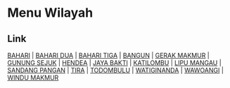# Menu Wilayah

## Link

[BAHARI](https://github.com/gigit-pemilu/pemilu-2024-74-sulawesi-tenggara/tree/main/pilpres/hitung-suara/sub/74-sulawesi-tenggara/sub/15-buton-selatan/sub/02-sampolawa/sub/2010-bahari)
 | 
[BAHARI DUA](https://github.com/gigit-pemilu/pemilu-2024-74-sulawesi-tenggara/tree/main/pilpres/hitung-suara/sub/74-sulawesi-tenggara/sub/15-buton-selatan/sub/02-sampolawa/sub/2013-bahari-dua)
 | 
[BAHARI TIGA](https://github.com/gigit-pemilu/pemilu-2024-74-sulawesi-tenggara/tree/main/pilpres/hitung-suara/sub/74-sulawesi-tenggara/sub/15-buton-selatan/sub/02-sampolawa/sub/2014-bahari-tiga)
 | 
[BANGUN](https://github.com/gigit-pemilu/pemilu-2024-74-sulawesi-tenggara/tree/main/pilpres/hitung-suara/sub/74-sulawesi-tenggara/sub/15-buton-selatan/sub/02-sampolawa/sub/2001-bangun)
 | 
[GERAK MAKMUR](https://github.com/gigit-pemilu/pemilu-2024-74-sulawesi-tenggara/tree/main/pilpres/hitung-suara/sub/74-sulawesi-tenggara/sub/15-buton-selatan/sub/02-sampolawa/sub/2011-gerak-makmur)
 | 
[GUNUNG SEJUK](https://github.com/gigit-pemilu/pemilu-2024-74-sulawesi-tenggara/tree/main/pilpres/hitung-suara/sub/74-sulawesi-tenggara/sub/15-buton-selatan/sub/02-sampolawa/sub/2006-gunung-sejuk)
 | 
[HENDEA](https://github.com/gigit-pemilu/pemilu-2024-74-sulawesi-tenggara/tree/main/pilpres/hitung-suara/sub/74-sulawesi-tenggara/sub/15-buton-selatan/sub/02-sampolawa/sub/2008-hendea)
 | 
[JAYA BAKTI](https://github.com/gigit-pemilu/pemilu-2024-74-sulawesi-tenggara/tree/main/pilpres/hitung-suara/sub/74-sulawesi-tenggara/sub/15-buton-selatan/sub/02-sampolawa/sub/1004-jaya-bakti)
 | 
[KATILOMBU](https://github.com/gigit-pemilu/pemilu-2024-74-sulawesi-tenggara/tree/main/pilpres/hitung-suara/sub/74-sulawesi-tenggara/sub/15-buton-selatan/sub/02-sampolawa/sub/1003-katilombu)
 | 
[LIPU MANGAU](https://github.com/gigit-pemilu/pemilu-2024-74-sulawesi-tenggara/tree/main/pilpres/hitung-suara/sub/74-sulawesi-tenggara/sub/15-buton-selatan/sub/02-sampolawa/sub/2012-lipu-mangau)
 | 
[SANDANG PANGAN](https://github.com/gigit-pemilu/pemilu-2024-74-sulawesi-tenggara/tree/main/pilpres/hitung-suara/sub/74-sulawesi-tenggara/sub/15-buton-selatan/sub/02-sampolawa/sub/2007-sandang-pangan)
 | 
[TIRA](https://github.com/gigit-pemilu/pemilu-2024-74-sulawesi-tenggara/tree/main/pilpres/hitung-suara/sub/74-sulawesi-tenggara/sub/15-buton-selatan/sub/02-sampolawa/sub/2009-tira)
 | 
[TODOMBULU](https://github.com/gigit-pemilu/pemilu-2024-74-sulawesi-tenggara/tree/main/pilpres/hitung-suara/sub/74-sulawesi-tenggara/sub/15-buton-selatan/sub/02-sampolawa/sub/1005-todombulu)
 | 
[WATIGINANDA](https://github.com/gigit-pemilu/pemilu-2024-74-sulawesi-tenggara/tree/main/pilpres/hitung-suara/sub/74-sulawesi-tenggara/sub/15-buton-selatan/sub/02-sampolawa/sub/2016-watiginanda)
 | 
[WAWOANGI](https://github.com/gigit-pemilu/pemilu-2024-74-sulawesi-tenggara/tree/main/pilpres/hitung-suara/sub/74-sulawesi-tenggara/sub/15-buton-selatan/sub/02-sampolawa/sub/2002-wawoangi)
 | 
[WINDU MAKMUR](https://github.com/gigit-pemilu/pemilu-2024-74-sulawesi-tenggara/tree/main/pilpres/hitung-suara/sub/74-sulawesi-tenggara/sub/15-buton-selatan/sub/02-sampolawa/sub/2015-windu-makmur)

